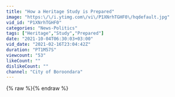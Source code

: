 ```yaml
---
title: "How a Heritage Study is Prepared"
image: "https:\/\/i.ytimg.com\/vi\/P1XNrhTGHF0\/hqdefault.jpg"
vid_id: "P1XNrhTGHF0"
categories: "News-Politics"
tags: ["Heritage","Study","Prepared"]
date: "2021-10-04T06:30:03+03:00"
vid_date: "2021-02-16T23:04:42Z"
duration: "PT1M57S"
viewcount: "53"
likeCount: ""
dislikeCount: ""
channel: "City of Boroondara"
---
```

{% raw %}{% endraw %}
